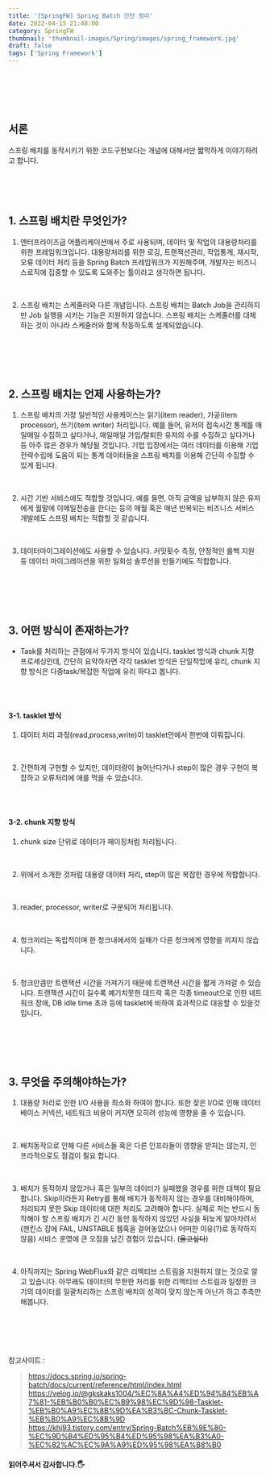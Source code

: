 ```yaml
---
title: '[SpringFW] Spring Batch 간단 정리'
date: 2022-04-15 21:48:00
category: SpringFW
thumbnail: 'thumbnail-images/Spring/images/spring_framework.jpg'
draft: false
tags: ['Spring Framework']
---
```


<br>
<br>
<br>
<br>

## 서론

스프링 배치를 동작시키기 위한 코드구현보다는 개념에 대해서만 짧막하게 이야기하려고 합니다.

<br>
<br>
<br>

## 1. 스프링 배치란 무엇인가?

1. 엔터프라이즈급 어플리케이션에서 주로 사용되며, 데이터 및 작업의 대용량처리를 위한 프레임워크입니다. 대용량처리를 위한 로깅, 트랜잭션관리, 작업통계, 재시작, 오류 데이터 처리 등을 Spring Batch 프레임워크가 지원해주며, 개발자는 비즈니스로직에 집중할 수 있도록 도와주는 툴이라고 생각하면 됩니다.

<br>

2. 스프링 배치는 스케줄러와 다른 개념입니다. 스프링 배치는 Batch Job을 관리하지만 Job 실행을 시키는 기능은 지원하지 않습니다. 스프링 배치는 스케줄러를 대체하는 것이 아니라 스케줄러와 함께 작동하도록 설계되었습니다.

<br>
<br>
<br>
<br>

## 2. 스프링 배치는 언제 사용하는가?

1. 스프링 배치의 가장 일반적인 사용케이스는 읽기(item reader), 가공(item processor), 쓰기(item writer) 처리입니다. 예를 들어, 유저의 접속시간 통계를 매일매일 수집하고 싶다거나, 매일매일 가입/탈퇴한 유저의 수를 수집하고 싶다거나 등 아주 많은 경우가 해당될 것입니다. 기업 입장에서는 여러 데이터를 이용해 기업전략수립에 도움이 되는 통계 데이터들을 스프링 배치를 이용해 간단히 수집할 수 있게 됩니다.

<br>

2. 시간 기반 서비스에도 적합할 것입니다. 예를 들면, 아직 금액을 납부하지 않은 유저에게 월말에 이메일전송을 한다는 등의 매월 혹은 매년 반복되는 비즈니스 서비스 개발에도 스프링 배치는 적합할 것 같습니다.

<br>

3. 데이터마이그레이션에도 사용할 수 있습니다. 커밋횟수 측정, 안정적인 롤백 지원 등 데이터 마이그레이션을 위한 일회성 솔루션을 만들기에도 적합합니다.

<br>
<br>
<br>
<br>

## 3. 어떤 방식이 존재하는가?

- Task를 처리하는 관점에서 두가지 방식이 있습니다. tasklet 방식과 chunk 지향 프로세싱인데, 간단히 요약하자면 각각 tasklet 방식은 단일작업에 유리, chunk 지향 방식은 다중task/복잡한 작업에 유리 하다고 봅니다.

<br>
<br>

#### 3-1. tasklet 방식

1. 데이터 처리 과정(read,process,write)이 tasklet안에서 한번에 이뤄집니다.

<br>

2. 간편하게 구현할 수 있지만, 데이터량이 늘어난다거나 step이 많은 경우 구현이 복잡하고 오류처리에 애를 먹을 수 있습니다.

<br>
<br>

#### 3-2. chunk 지향 방식

1. chunk size 단위로 데이터가 페이징처럼 처리됩니다.

<br>

2. 위에서 소개한 것처럼 대용량 데이터 처리, step이 많은 복잡한 경우에 적합합니다.

<br>

3. reader, processor, writer로 구분되어 처리됩니다.

<br>

4. 청크끼리는 독립적이며 한 청크내에서의 실패가 다른 청크에게 영향을 끼치지 않습니다.

<br>

5. 청크만큼만 트랜잭션 시간을 가져가기 때문에 트랜잭션 시간을 짧게 가져갈 수 있습니다. 트랜잭션 시간이 길수록 예기치못한 데드락 혹은 각종 timeout으로 인한 네트워크 장애, DB idle time 초과 등에 tasklet에 비하여 효과적으로 대응할 수 있을것입니다.

<br>
<br>
<br>
<br>

## 3. 무엇을 주의해야하는가?

1. 대용량 처리로 인한 I/O 사용을 최소화 하여야 합니다. 또한 잦은 I/O로 인해 데이터베이스 커넥션, 네트워크 비용이 커지면 오히려 성능에 영향을 줄 수 있습니다.

<br>

2. 배치동작으로 인해 다른 서비스들 혹은 다른 인프라들이 영향을 받지는 않는지, 인프라적으로도 점검이 필요 합니다.

<br>

3. 배치가 동작하지 않았거나 혹은 일부의 데이터가 실패했을 경우를 위한 대책이 필요합니다. Skip이라든지 Retry를 통해 배치가 동작하지 않는 경우를 대비해야하며, 처리되지 못한 Skip 데이터에 대한 처리도 고려해야 합니다. 실제로 저는 반드시 동작해야 할 스프링 배치가 긴 시간 동안 동작하지 않았던 사실을 뒤늦게 알아차려서(젠킨스 잡에 FAIL, UNSTABLE 웹훅을 걸어놓았으나 어떠한 이유(?)로 동작하지 않음) 서비스 운영에 큰 오점을 남긴 경험이 있습니다. (~~울고싶다~~)

<br>

4. 아직까지는 Spring WebFlux와 같은 리액티브 스트림을 지원하지 않는 것으로 알고 있습니다. 아무래도 데이터의 무한한 처리를 위한 리액티브 스트림과 일정한 크기의 데이터를 일괄처리하는 스프링 배치의 성격이 맞지 않는게 아닌가 하고 추측만 해봅니다.

<br>
<br>
<br>
<br>

참고사이트 :

> https://docs.spring.io/spring-batch/docs/current/reference/html/index.html <br> https://velog.io/@gkskaks1004/%EC%8A%A4%ED%94%84%EB%A7%81-%EB%B0%B0%EC%B9%98%EC%9D%98-Tasklet-%EB%B0%A9%EC%8B%9D%EA%B3%BC-Chunk-Tasklet-%EB%B0%A9%EC%8B%9D <br> https://khj93.tistory.com/entry/Spring-Batch%EB%9E%80-%EC%9D%B4%ED%95%B4%ED%95%98%EA%B3%A0-%EC%82%AC%EC%9A%A9%ED%95%98%EA%B8%B0

#### 읽어주셔서 감사합니다.🖐
